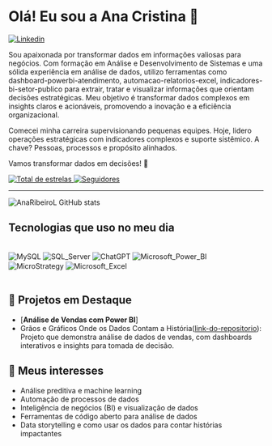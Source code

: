 # Olá! Eu sou a Ana Cristina 👋 

[![Linkedin](https://img.shields.io/badge/LinkedIn-0077B5?style=for-the-badge&logo=linkedin&logoColor=white)](https://www.linkedin.com/in/anacristina-ribeiro)

Sou apaixonada por transformar dados em informações valiosas para negócios. Com formação em Análise e Desenvolvimento de Sistemas e uma sólida experiência em análise de dados, utilizo ferramentas como dashboard-powerbi-atendimento, automacao-relatorios-excel, indicadores-bi-setor-publico para extrair, tratar e visualizar informações que orientam decisões estratégicas. Meu objetivo é transformar dados complexos em insights claros e acionáveis, promovendo a inovação e a eficiência organizacional.

Comecei minha carreira supervisionando pequenas equipes. Hoje, lidero operações estratégicas com indicadores complexos e suporte sistêmico. A chave? Pessoas, processos e propósito alinhados.

Vamos transformar dados em decisões! 🚀

<p align="left">    <a href="https://github.com/AnaRibeiroL?tab=repositories&sort=stargazers">        <img 
            alt="Total de estrelas" 
            title="Total de estrelas GitHub" 
            src="https://custom-icon-badges.demolab.com/github/stars/AnaRibeiroL?color=55960c&style=for-the-badge&labelColor=488207&logo=star&label=Estrelas" 
        />
    </a>
    <a href="https://github.com/AnaRibeiroL?tab=followers">        
    <img 
        alt="Seguidores" 
        title="Me siga no GitHub" 
        src="https://img.shields.io/github/followers/AnaRibeiroL?color=236ad3&labelColor=1155ba&style=for-the-badge&logo=github&label=Seguidores&logoColor=white" 
        />
    </a>
</p>

---

![AnaRibeiroL GitHub stats](https://github-readme-stats.vercel.app/api?username=AnaRibeiroL&show_icons=true&theme=dracula)

## Tecnologias que uso no meu dia

<div style="display: inline_blok"><br/>
 <img align="center" alt="MySQL" src="https://img.shields.io/badge/MySQL-005C84?style=for-the-badge&logo=mysql&logoColor=white" />
 <img align="center" alt="SQL_Server" src="https://img.shields.io/badge/Microsoft_SQL_Server-CC2927?style=for-the-badge&logo=microsoft-sql-server&logoColor=white" />
 <img align="center" alt="ChatGPT" src="https://img.shields.io/badge/ChatGPT-00A400?style=for-the-badge&logo=openai&logoColor=white" />
 <img align="center" alt="Microsoft_Power_BI" src="https://img.shields.io/badge/Power_BI-FFB848?style=for-the-badge&logo=powerbi&logoColor=white" />
 <img align="center" alt="MicroStrategy" src="https://img.shields.io/badge/MicroStrategy-FF4F00?style=for-the-badge&logo=microstrategy&logoColor=white" />
 <img align="center" alt="Microsoft_Excel" src="https://img.shields.io/badge/Microsoft_Excel-217346?style=for-the-badge&logo=microsoft-excel&logoColor=white" />
</div><br/>

## 🚀 Projetos em Destaque

- [**Análise de Vendas com Power BI**]
- Grãos e Gráficos Onde os Dados Contam a História([link-do-repositorio](https://github.com/AnaRibeiroL/ProjotosBI)): Projeto que demonstra análise de dados de vendas, com dashboards interativos e insights para tomada de decisão.

## 🌱 Meus interesses

- Análise preditiva e machine learning
- Automação de processos de dados
- Inteligência de negócios (BI) e visualização de dados
- Ferramentas de código aberto para análise de dados
- Data storytelling e como usar os dados para contar histórias impactantes
